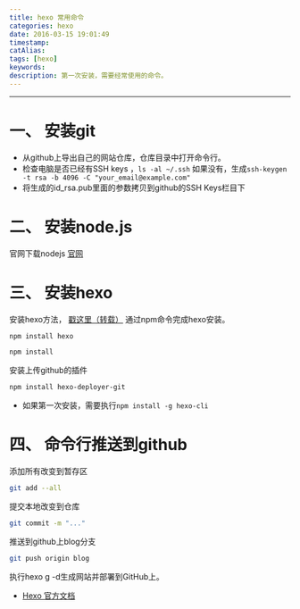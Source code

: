 ```yaml
---
title: hexo 常用命令
categories: hexo
date: 2016-03-15 19:01:49
timestamp:
catAlias:
tags: [hexo]
keywords:
description: 第一次安装，需要经常使用的命令。
---
```


------
# 一、 安装git
- 从github上导出自己的网站仓库，仓库目录中打开命令行。
- 检查电脑是否已经有SSH keys ，`ls -al ~/.ssh`  如果没有，生成`ssh-keygen -t rsa -b 4096 -C "your_email@example.com"`
- 将生成的id_rsa.pub里面的参数拷贝到github的SSH Keys栏目下

# 二、 安装node.js
官网下载nodejs [官网](https://nodejs.org/en/)

# 三、 安装hexo
安装hexo方法， [戳这里（转载）](http://crazymilk.github.io/2015/12/28/GitHub-Pages-Hexo%E6%90%AD%E5%BB%BA%E5%8D%9A%E5%AE%A2/)
通过npm命令完成hexo安装。
```bash
npm install hexo
```
```bash
npm install
```
安装上传github的插件
```bash
npm install hexo-deployer-git
```
- 如果第一次安装，需要执行`npm install -g hexo-cli`

# 四、 命令行推送到github
添加所有改变到暂存区    
```bash
git add --all
```
提交本地改变到仓库
```bash
git commit -m "..."
```
推送到github上blog分支
```bash
git push origin blog
```
执行hexo g -d生成网站并部署到GitHub上。

* [Hexo 官方文档](https://hexo.io/zh-cn/docs/)